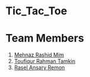 # Tic_Tac_Toe
# Team Members
1. [Mehnaz Rashid Mim](https://github.com/MehnazRashidMim)
2. [Toufiqur Rahman Tamkin](https://github.com/ToufiqurRahmanTamkin)
3. [Rasel Ansary Remon](https://github.com/Remon-Ansary)